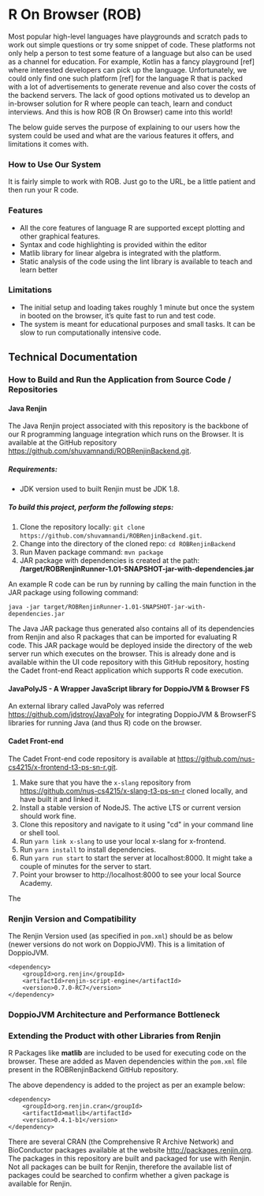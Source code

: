 # R On Browser (ROB)


Most popular high-level languages have playgrounds and scratch pads to work out simple questions or try some snippet of code. These platforms not only help a person to test some feature of a language but also can be used as a channel for education. For example, Kotlin has a fancy playground [ref] where interested developers can pick up the language. Unfortunately, we could only find one such platform [ref] for the language R that is packed with a lot of advertisements to generate revenue and also cover the costs of the backend servers. The lack of good options motivated us to develop an in-browser solution for R where people can teach, learn and conduct interviews. And this is how ROB (R On Browser) came into this world!


The below guide serves the purpose of explaining to our users how the system could be used and what are the various features it offers, and limitations it comes with. 

### How to Use Our System
It is fairly simple to work with ROB. Just go to the URL, be a little patient and then run your R code. 


### Features 
-	All the core features of language R are supported except plotting and other graphical features.
-	Syntax and code highlighting is provided within the editor
-	Matlib library for linear algebra is integrated with the platform.
-	Static analysis of the code using the lint library is available to teach and learn better

### Limitations
-	The initial setup and loading takes roughly 1 minute but once the system in booted on the browser, it’s quite fast to run and test code.
-	The system is meant for educational purposes and small tasks. It can be slow to run computationally intensive code.  

## Technical Documentation

### How to Build and Run the Application from Source Code / Repositories

#### Java Renjin

The Java Renjin project associated with this repository is the backbone of our R programming language integration which runs on the Browser. It is available at the GitHub repository https://github.com/shuvamnandi/ROBRenjinBackend.git.

##### Requirements: 
- JDK version used to built Renjin must be JDK 1.8.

##### To build this project, perform the following steps: 

1. Clone the repository locally: `git clone https://github.com/shuvamnandi/ROBRenjinBackend.git`.
2. Change into the directory of the cloned repo: `cd ROBRenjinBackend`
3. Run Maven package command: `mvn package`
4. JAR package with dependencies is created at the path: **/target/ROBRenjinRunner-1.01-SNAPSHOT-jar-with-dependencies.jar** 

An example R code can be run by running by calling the main function in the JAR package using following command:

`java -jar target/ROBRenjinRunner-1.01-SNAPSHOT-jar-with-dependencies.jar`

The Java JAR package thus generated also contains all of its dependencies from Renjin and also R packages that can be imported for evaluating R code. This JAR package would be deployed inside the directory of the web server run which executes on the browser. This is already done and is available within the UI code repository with this GitHub repository, hosting the Cadet front-end React application which supports R code execution.

#### JavaPolyJS - A Wrapper JavaScript library for DoppioJVM & Browser FS

An external library called JavaPoly was referred https://github.com/jdstroy/JavaPoly for integrating DoppioJVM & BrowserFS libraries for running Java (and thus R) code on the browser.

#### Cadet Front-end

The Cadet Front-end code repository is available at https://github.com/nus-cs4215/x-frontend-t3-ps-sn-r.git. 

1. Make sure that you have the `x-slang` repository from https://github.com/nus-cs4215/x-slang-t3-ps-sn-r cloned locally, and have built it and linked it.
2. Install a stable version of NodeJS. The active LTS or current version should work fine.
3. Clone this repository and navigate to it using "cd" in your command line or shell tool.
4. Run `yarn link x-slang` to use your local x-slang for x-frontend.
5. Run `yarn install` to install dependencies.
6. Run `yarn run start` to start the server at localhost:8000. It might take a couple of minutes for the server to start.
7. Point your browser to http://localhost:8000 to see your local Source Academy.

The 

### Renjin Version and Compatibility

The Renjin Version used (as specified in `pom.xml`) should be as below (newer versions do not work on DoppioJVM). This is a limitation of DoppioJVM.

```
<dependency>
    <groupId>org.renjin</groupId>
    <artifactId>renjin-script-engine</artifactId>
    <version>0.7.0-RC7</version>
</dependency>
```

### DoppioJVM Architecture and Performance Bottleneck  


### Extending the Product with other Libraries from Renjin

R Packages like **matlib** are included to be used for executing code on the browser. These are added as Maven dependencies within the `pom.xml` file present in the ROBRenjinBackend GitHub repository.

The above dependency is added to the project as per an example below:
```
<dependency>
    <groupId>org.renjin.cran</groupId>
    <artifactId>matlib</artifactId>
    <version>0.4.1-b1</version>
</dependency>
```

There are several CRAN (the Comprehensive R Archive Network) and BioConductor packages available at the website http://packages.renjin.org. The packages in this repository are built and packaged for use with Renjin. Not all packages can be built for Renjin, therefore the available list of packages could be searched to confirm whether a given package is available for Renjin.
